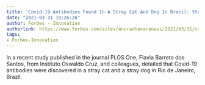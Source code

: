 ```yaml
---
title: 'Covid-19 Antibodies Found In A Stray Cat And Dog In Brazil: Study'
date: "2021-03-31 19:26:26"
author: Forbes - Innovation
authorlink: https://www.forbes.com/sites/anuradhavaranasi/2021/03/31/covid-19-antibodies-found-in-a-stray-cat-and-dog-in-brazil-study/
tags:
- Forbes-Innovation
---
```

In a recent study published in the journal PLOS One, Flavia Barreto dos Santos, from Instituto Oswaldo Cruz, and colleagues, detailed that Covid-19 antibodies were discovered in a stray cat and a stray dog in Rio de Janeiro, Brazil.